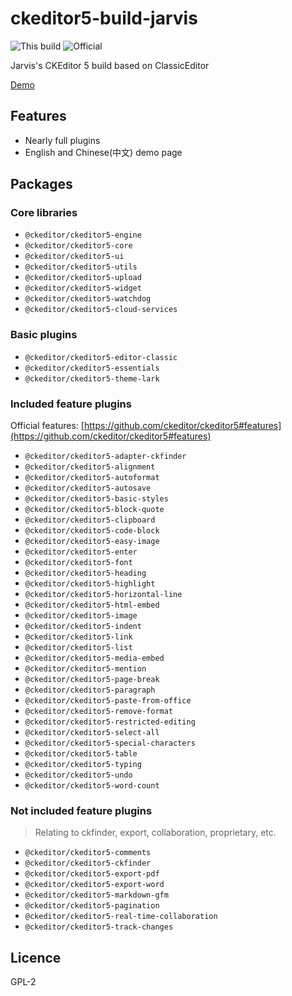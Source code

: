 # ckeditor5-build-jarvis

![This build](https://badge.fury.io/js/ckeditor5-build-jarvis.svg)
![Official](https://badge.fury.io/js/ckeditor5.svg)

Jarvis's CKEditor 5 build based on ClassicEditor

[Demo](https://unpkg.com/ckeditor5-build-jarvis/build/index.html)

## Features

- Nearly full plugins
- English and Chinese(中文) demo page

## Packages

### Core libraries

- `@ckeditor/ckeditor5-engine`
- `@ckeditor/ckeditor5-core`
- `@ckeditor/ckeditor5-ui`
- `@ckeditor/ckeditor5-utils`
- `@ckeditor/ckeditor5-upload`
- `@ckeditor/ckeditor5-widget`
- `@ckeditor/ckeditor5-watchdog`
- `@ckeditor/ckeditor5-cloud-services`

### Basic plugins

- `@ckeditor/ckeditor5-editor-classic`
- `@ckeditor/ckeditor5-essentials`
- `@ckeditor/ckeditor5-theme-lark`

### Included feature plugins

Official features: [https://github.com/ckeditor/ckeditor5#features](https://github.com/ckeditor/ckeditor5#features)

- `@ckeditor/ckeditor5-adapter-ckfinder`
- `@ckeditor/ckeditor5-alignment`
- `@ckeditor/ckeditor5-autoformat`
- `@ckeditor/ckeditor5-autosave`
- `@ckeditor/ckeditor5-basic-styles`
- `@ckeditor/ckeditor5-block-quote`
- `@ckeditor/ckeditor5-clipboard`
- `@ckeditor/ckeditor5-code-block`
- `@ckeditor/ckeditor5-easy-image`
- `@ckeditor/ckeditor5-enter`
- `@ckeditor/ckeditor5-font`
- `@ckeditor/ckeditor5-heading`
- `@ckeditor/ckeditor5-highlight`
- `@ckeditor/ckeditor5-horizontal-line`
- `@ckeditor/ckeditor5-html-embed`
- `@ckeditor/ckeditor5-image`
- `@ckeditor/ckeditor5-indent`
- `@ckeditor/ckeditor5-link`
- `@ckeditor/ckeditor5-list`
- `@ckeditor/ckeditor5-media-embed`
- `@ckeditor/ckeditor5-mention`
- `@ckeditor/ckeditor5-page-break`
- `@ckeditor/ckeditor5-paragraph`
- `@ckeditor/ckeditor5-paste-from-office`
- `@ckeditor/ckeditor5-remove-format`
- `@ckeditor/ckeditor5-restricted-editing`
- `@ckeditor/ckeditor5-select-all`
- `@ckeditor/ckeditor5-special-characters`
- `@ckeditor/ckeditor5-table`
- `@ckeditor/ckeditor5-typing`
- `@ckeditor/ckeditor5-undo`
- `@ckeditor/ckeditor5-word-count`

### Not included feature plugins

> Relating to ckfinder, export, collaboration, proprietary, etc.

- `@ckeditor/ckeditor5-comments`
- `@ckeditor/ckeditor5-ckfinder`
- `@ckeditor/ckeditor5-export-pdf`
- `@ckeditor/ckeditor5-export-word`
- `@ckeditor/ckeditor5-markdown-gfm`
- `@ckeditor/ckeditor5-pagination`
- `@ckeditor/ckeditor5-real-time-collaboration`
- `@ckeditor/ckeditor5-track-changes`

## Licence

GPL-2
